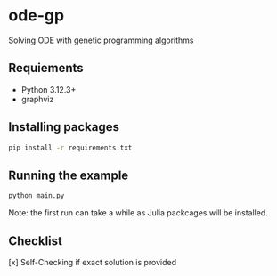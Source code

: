 # ode-gp

Solving ODE with genetic programming algorithms

## Requiements

- Python 3.12.3+
- graphviz

## Installing packages

```bash
pip install -r requirements.txt
```

## Running the example

```bash
python main.py
```

Note: the first run can take a while as Julia packcages will be installed.

## Checklist

[x] Self-Checking if exact solution is provided
